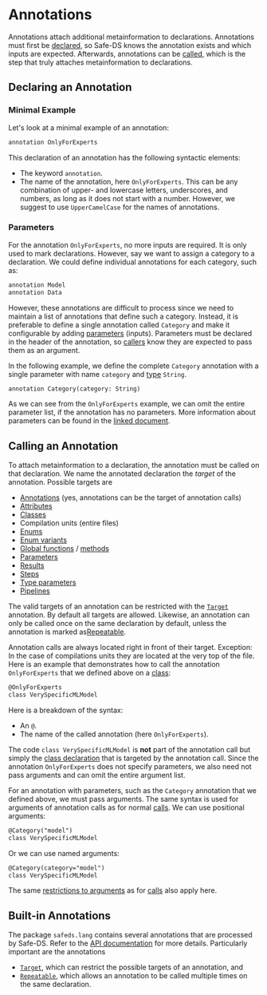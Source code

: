 # Annotations

Annotations attach additional metainformation to declarations. Annotations must first be [declared](#declaring-an-annotation), so Safe-DS knows the annotation exists and which inputs are expected. Afterwards, annotations can be [called](#calling-an-annotation), which is the step that truly attaches metainformation to declarations.

## Declaring an Annotation

### Minimal Example

Let's look at a minimal example of an annotation:

```txt
annotation OnlyForExperts
```

This declaration of an annotation has the following syntactic elements:

-   The keyword `annotation`.
-   The name of the annotation, here `OnlyForExperts`. This can be any combination of upper- and lowercase letters, underscores, and numbers, as long as it does not start with a number. However, we suggest to use `UpperCamelCase` for the names of annotations.

### Parameters

For the annotation `OnlyForExperts`, no more inputs are required. It is only used to mark declarations. However, say we want to assign a category to a declaration. We could define individual annotations for each category, such as:

```txt
annotation Model
annotation Data
```

However, these annotations are difficult to process since we need to maintain a list of annotations that define such a category. Instead, it is preferable to define a single annotation called `Category` and make it configurable by adding [parameters][parameters] (inputs). Parameters must be declared in the header of the annotation, so [callers](#calling-an-annotation) know they are expected to pass them as an argument.

In the following example, we define the complete `Category` annotation with a single parameter with name `category` and [type][types] `String`.

```txt
annotation Category(category: String)
```

As we can see from the `OnlyForExperts` example, we can omit the entire parameter list, if the annotation has no parameters. More information about parameters can be found in the [linked document][parameters].

## Calling an Annotation

To attach metainformation to a declaration, the annotation must be called on that declaration. We name the annotated declaration the _target_ of the annotation. Possible targets are

-   [Annotations](#declaring-an-annotation) (yes, annotations can be the target of annotation calls)
-   [Attributes][attributes]
-   [Classes][classes]
-   Compilation units (entire files)
-   [Enums][enums]
-   [Enum variants][enum-variants]
-   [Global functions][global-functions] / [methods][methods]
-   [Parameters][parameters]
-   [Results][results]
-   [Steps][steps]
-   [Type parameters][type-parameters]
-   [Pipelines][pipelines]

The valid targets of an annotation can be restricted with the [`Target`][safeds-lang-target] annotation. By default all targets are allowed. Likewise, an annotation can only be called once on the same declaration by default, unless the annotation is marked as[Repeatable][safeds-lang-repeatable].

Annotation calls are always located right in front of their target. Exception: In the case of compilations units they are located at the very top of the file. Here is an example that demonstrates how to call the annotation `OnlyForExperts` that we defined above on a [class][classes]:

```txt
@OnlyForExperts
class VerySpecificMLModel
```

Here is a breakdown of the syntax:

-   An `@`.
-   The name of the called annotation (here `OnlyForExperts`).

The code `class VerySpecificMLModel` is **not** part of the annotation call but simply the [class declaration][classes] that is targeted by the annotation call. Since the annotation `OnlyForExperts` does not specify parameters, we also need not pass arguments and can omit the entire argument list.

For an annotation with parameters, such as the `Category` annotation that we defined above, we must pass arguments. The same syntax is used for arguments of annotation calls as for normal [calls][calls]. We can use positional arguments:

```txt
@Category("model")
class VerySpecificMLModel
```

Or we can use named arguments:

```txt
@Category(category="model")
class VerySpecificMLModel
```

The same [restrictions to arguments][argument-restrictions] as for [calls][calls] also apply here.

## Built-in Annotations

The package `safeds.lang` contains several annotations that are processed by Safe-DS. Refer to the [API documentation][safeds-lang] for more details. Particularly important are the annotations

-   [`Target`][safeds-lang-target], which can restrict the possible targets of an annotation, and
-   [`Repeatable`][safeds-lang-repeatable], which allows an annotation to be called multiple times on the same declaration.

[parameters]: ../common/parameters.md
[types]: ../common/types.md
[attributes]: classes.md#defining-attributes
[classes]: classes.md#defining-classes
[enums]: enumerations.md#declaring-an-enumeration
[enum-variants]: enumerations.md#enum-variants
[global-functions]: global-functions.md
[methods]: classes.md#defining-methods
[results]: ../common/parameters.md
[steps]: ../pipeline-language/steps.md
[type-parameters]: type-parameters.md
[pipelines]: ../pipeline-language/pipelines.md
[safeds-lang]: ../../Stdlib/API/safeds_lang.md
[safeds-lang-repeatable]: ../../Stdlib/API/safeds_lang.md#annotation-repeatable
[safeds-lang-target]: ../../Stdlib/API/safeds_lang.md#annotation-target
[calls]: ../pipeline-language/expressions.md#calls
[argument-restrictions]: ../pipeline-language/expressions.md#restrictions-for-arguments
